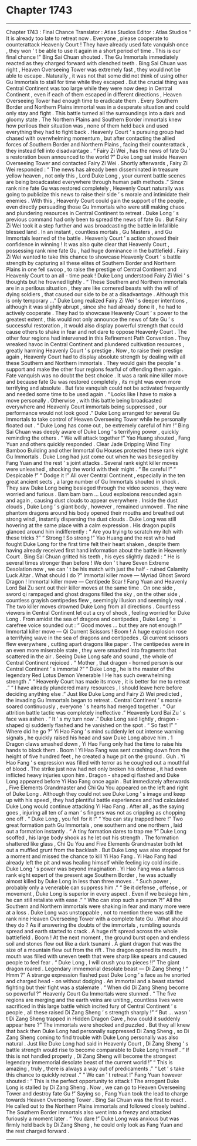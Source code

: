 
# Chapter 1743


---

Chapter 1743 : Final Chance
Translator :
Atlas Studios
Editor :
Atlas Studios
“ It is already too late to retreat now . Everyone , please cooperate to counterattack Heavenly Court ! They have already used fate vanquish once , they won ’ t be able to use it again in a short period of time . This is our final chance !” Bing Sai Chuan shouted .
The Gu Immortals immediately reacted as they charged forward with clenched teeth .
Bing Sai Chuan was right , Heaven Overseeing Tower was extremely fast , they would not be able to escape .
Naturally , it was not that some did not think of using other Gu Immortals to stall for time while they escaped .
But the crucial thing was Central Continent was too large while they were now deep in Central Continent , even if each of them escaped in different directions , Heaven Overseeing Tower had enough time to eradicate them .
Every Southern Border and Northern Plains immortal was in a desperate situation and could only stay and fight .
This battle turned all the surroundings into a dark and gloomy state .
The Northern Plains and Southern Border immortals knew how perilous their situation was , none of them held back and used everything they had to fight back .
Heavenly Court ’ s pursuing group had chased with overwhelming momentum , but after contacting the allied forces of Southern Border and Northern Plains , facing their counterattack , they instead fell into disadvantage .
“ Fairy Zi Wei , has the news of fate Gu ’ s restoration been announced to the world ?” Duke Long sat inside Heaven Overseeing Tower and contacted Fairy Zi Wei .
Shortly afterwards , Fairy Zi Wei responded : “ The news has already been disseminated in treasure yellow heaven , not only this , Lord Duke Long , your current battle scenes are being broadcasted everywhere through human path methods .”
Since rank nine fate Gu was restored completely , Heavenly Court naturally was going to publicize this news to raise their side ’ s morale and intimidate their enemies .
With this , Heavenly Court could gain the support of the people , even directly persuading those Gu Immortals who were still making chaos and plundering resources in Central Continent to retreat .
Duke Long ’ s previous command had only been to spread the news of fate Gu . But Fairy Zi Wei took it a step further and was broadcasting the battle in Infallible blessed land .
In an instant , countless mortals , Gu Masters , and Gu Immortals learned of the battle .
Heavenly Court ’ s action showed their confidence in winning !
It was also quite clear that Heavenly Court , possessing rank nine fate Gu , had huge dominance in the battlefield .
Fairy Zi Wei wanted to take this chance to showcase Heavenly Court ’ s battle strength by capturing all these elites of Southern Border and Northern Plains in one fell swoop , to raise the prestige of Central Continent and Heavenly Court to an all - time peak !
Duke Long understood Fairy Zi Wei ’ s thoughts but he frowned lightly .
“ These Southern and Northern immortals are in a perilous situation , they are like cornered beasts with the will of dying soldiers , that caused our side to be at a disadvantage . Although this is only temporary …”
Duke Long realized Fairy Zi Wei ’ s deeper intentions , although it was slightly abrupt , since she had already done it , he had to actively cooperate .
They had to showcase Heavenly Court ’ s power to the greatest extent , this would not only announce the news of fate Gu ’ s successful restoration , it would also display powerful strength that could cause others to shake in fear and not dare to oppose Heavenly Court .
The other four regions had intervened in this Refinement Path Convention . They wreaked havoc in Central Continent and plundered cultivation resources , greatly harming Heavenly Court ’ s prestige .
Now , to raise their prestige again , Heavenly Court had to display absolute strength by dealing with all these Southern and Northern immortals . They would gain the people ’ s support and make the other four regions fearful of offending them again .
Fate vanquish was no doubt the best choice .
It was a rank nine killer move and because fate Gu was restored completely , its might was even more terrifying and absolute .
But fate vanquish could not be activated frequently and needed some time to be used again .
“ Looks like I have to make a move personally . Otherwise , with this battle being broadcasted everywhere and Heavenly Court immortals being suppressed , our performance would not look good .”
Duke Long arranged for several Gu Immortals to take control of Heaven Overseeing Tower while he personally floated out .
“ Duke Long has come out , be extremely careful of him !” Bing Sai Chuan was deeply aware of Duke Long ’ s terrifying power , quickly reminding the others .
“ We will attack together !” Yao Huang shouted , Fang Yuan and others quickly responded .
Clear Jade Dripping Wind Tiny Bamboo Building and other Immortal Gu Houses protected these rank eight Gu Immortals .
Duke Long had just come out when he was besieged by Fang Yuan and the rest ’ s joint attacks .
Several rank eight killer moves were unleashed , shocking the world with their might .
“ Be careful !”
“ Despicable !”
“ Dodge it !”
All over Central Continent , especially in the ten great ancient sects , a large number of Gu Immortals shouted in shock .
They saw Duke Long being besieged through the video scenes , they were worried and furious .
Bam bam bam …
Loud explosions resounded again and again , causing dust clouds to appear everywhere .
Inside the dust clouds , Duke Long ’ s giant body , however , remained unmoved .
The nine phantom dragons around his body opened their mouths and breathed out strong wind , instantly dispersing the dust clouds .
Duke Long was still hovering at the same place with a calm expression .
His dragon pupils glanced around him indifferently : “ Are you trying to scratch my itch with these tricks ?”
“ Strong ! So strong !” Yao Huang and the rest who had fought Duke Long for the first time felt their heart shaken , despite them having already received first hand information about the battle in Heavenly Court .
Bing Sai Chuan gritted his teeth , his eyes slightly dazed : “ He is several times stronger than before ! We don ’ t have Seven Extreme Desolation now , we can ’ t be his match with just the half - ruined Calamity Luck Altar . What should I do ?”
Immortal killer move — Myriad Ghost Sword Dragon !
Immortal killer move — Centipede Scar !
Fang Yuan and Heavenly Lord Bai Zu sent out their killer moves at the same time . On one side , sword qi rampaged and ghost dragons filled the sky , on the other side , countless grayish centipedes flew , seemingly illusion and seemingly real .
The two killer moves drowned Duke Long from all directions .
Countless viewers in Central Continent let out a cry of shock , feeling worried for Duke Long .
From amidst the sea of dragons and centipedes , Duke Long ’ s carefree voice sounded out : “ Good moves … but they are not enough !”
Immortal killer move — Qi Current Scissors !
Boom !
A huge explosion rose a terrifying wave in the sea of dragons and centipedes .
Qi current scissors flew everywhere , cutting apart dragons like paper . The centipedes were in an even more miserable state , they were smashed into fragments that scattered in the air .
Seeing Duke Long safe and sound , the whole of Central Continent rejoiced .
“ Mother , that dragon - horned person is our Central Continent ’ s immortal ?”
“ Duke Long , he is the master of the legendary Red Lotus Demon Venerable ! He has such overwhelming strength .”
“ Heavenly Court has made its move , it is better for me to retreat .”
“ I have already plundered many resources , I should leave here before deciding anything else .”
Just like Duke Long and Fairy Zi Wei predicted , the invading Gu Immortals began to retreat . Central Continent ’ s morale soared continuously , everyone ’ s hearts had merged together .
“ Our attrition battle tactic was completely ineffective .” Heavenly Lord Bai Zu ’ s face was ashen .
“ It ’ s my turn now .” Duke Long said lightly , dragon - shaped qi suddenly flashed and he vanished on the spot .
“ So fast !”
“ Where did he go ?”
Yi Hao Fang ’ s mind suddenly let out intense warning signals , he quickly raised his head and saw Duke Long above him .
1
Dragon claws smashed down , Yi Hao Fang only had the time to raise his hands to block them .
Boom !
Yi Hao Fang was sent crashing down from the height of five hundred feet , he created a huge pit on the ground .
Guh .
Yi Hao Fang ’ s expression was filled with terror as he coughed out a mouthful of blood .
The strike just now had not only broken his defense , it had even inflicted heavy injuries upon him .
Dragon - shaped qi flashed and Duke Long appeared before Yi Hao Fang once again .
But immediately afterwards , Five Elements Grandmaster and Chi Qu You appeared on the left and right of Duke Long .
Although they could not see Duke Long ’ s image and keep up with his speed , they had plentiful battle experiences and had calculated Duke Long would continue attacking Yi Hao Fang .
After all , as the saying goes , injuring all ten of a man ’ s fingers was not as crippling as chopping one off .
“ Duke Long , you fell for it !”
“ You can stay trapped here !”
Two great formation path Gu Immortals , one southern and one northern , laid out a formation instantly .
“ A tiny formation dares to trap me ?” Duke Long scoffed , his large body shook as he let out his strength .
The formation shattered like glass , Chi Qu You and Five Elements Grandmaster both let out a muffled grunt from the backlash .
But Duke Long was also stopped for a moment and missed the chance to kill Yi Hao Fang .
Yi Hao Fang had already left the pit and was healing himself while feeling icy cold inside .
Duke Long ’ s power was beyond imagination .
Yi Hao Fang was a famous rank eight expert of the present age Southern Border , he was actually almost killed by Duke Long in less than three moves .
“ Such power , probably only a venerable can suppress him .”
“ Be it defense , offense , or movement , Duke Long is superior in every aspect . Even if we besiege him , he can still retaliate with ease .”
“ Who can stop such a person ?!”
All the Southern and Northern immortals were shaking in fear and many more were at a loss .
Duke Long was unstoppable , not to mention there was still the rank nine Heaven Overseeing Tower with a complete fate Gu .
What should they do ?
As if answering the doubts of the immortals , rumbling sounds spread and earth started to crack .
A huge rift spread across the whole battlefield .
Boom !
At the next moment , the ground burst open and endless soil and stones flew out like a dark tsunami .
A giant dragon that was the size of a mountain flew out from the rift .
The dragon opened its mouth , its mouth was filled with uneven teeth that were sharp like spears and caused people to feel fear .
“ Duke Long , I will crush you to pieces !!” The giant dragon roared .
Legendary immemorial desolate beast — Di Zang Sheng !
“ Hmm ?” A strange expression flashed past Duke Long ’ s face as he snorted and charged head - on without dodging .
An immortal and a beast started fighting but their fight was a stalemate .
“ When did Di Zang Sheng become so powerful ?” Heavenly Court Gu Immortals were stunned .
“ The five regions are merging and the earth veins are uniting , countless lives were sacrificed in this large battle which incited fury of Central Continent ’ s people , all these raised Di Zang Sheng ’ s strength sharply !”
“ But … wasn ’ t Di Zang Sheng trapped in Hidden Dragon Cave , how could it suddenly appear here ?”
The immortals were shocked and puzzled .
But they all knew that back then Duke Long had personally suppressed Di Zang Sheng , so Di Zang Sheng coming to find trouble with Duke Long personally was also natural .
Just like Duke Long had said in Heavenly Court , Di Zang Sheng ’ s battle strength would rise to become comparable to Duke Long himself .
“ If this is not handled properly , Di Zang Sheng will become the strongest legendary immemorial desolate beast of the current world !”
“ This is amazing , truly , there is always a way out of predicaments .”
“ Let ’ s take this chance to quickly retreat .”
“ We can ’ t retreat !” Fang Yuan however shouted : “ This is the perfect opportunity to attack ! The arrogant Duke Long is stalled by Di Zang Sheng . Now , we can go to Heaven Overseeing Tower and destroy fate Gu !”
Saying so , Fang Yuan took the lead to charge towards Heaven Overseeing Tower .
Bing Sai Chuan was the first to react . He called out to the Northern Plains immortals and followed closely behind .
The Southern Border immortals also went into a frenzy and attacked furiously a moment later .
“ You dare !” Duke Long was anxious but was firmly held back by Di Zang Sheng , he could only look as Fang Yuan and the rest charged forward .

---

